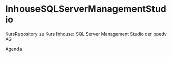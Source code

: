 # InhouseSQLServerManagementStudio
KursRepository zu Kurs Inhouse: SQL Server Management Studio der ppedv AG


Agenda